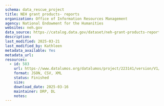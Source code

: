 ```yaml
---
schema: data_rescue_project 
title: NEH grant products- reports
organization: Office of Information Resources Management
agency: National Endowment for the Humanities
websites: neh.gov
data_source: https-//catalog.data.gov/dataset/neh-grant-products-reports
description: 
last_modified: 2025-03-21
last_modified_by: Kathleen
metadata_available: Yes
metadata_url: 
resources:
  - id: 583
    url: https-//www.datalumos.org/datalumos/project/223141/version/V1/view
    format: JSON, CSV, XML
    status: Finished
    size: 
    download_date: 2025-03-16
    maintainer: DRP, DL
    notes: 
---
```

